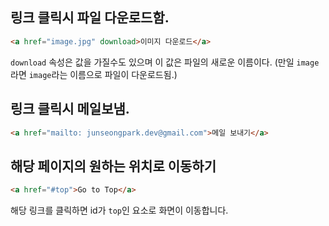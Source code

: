 ## 링크 클릭시 파일 다운로드함.
```html
<a href="image.jpg" download>이미지 다운로드</a>
```
`download` 속성은 값을 가질수도 있으며 이 값은 파일의 새로운 이름이다.
(만일 `image`라면 `image`라는 이름으로 파일이 다운로드됨.)
## 링크 클릭시 메일보냄.
```html
<a href="mailto: junseongpark.dev@gmail.com">메일 보내기</a>
```
## 해당 페이지의 원하는 위치로 이동하기
```html
<a href="#top">Go to Top</a>
```
해당 링크를 클릭하면 id가 `top`인 요소로 화면이 이동합니다.